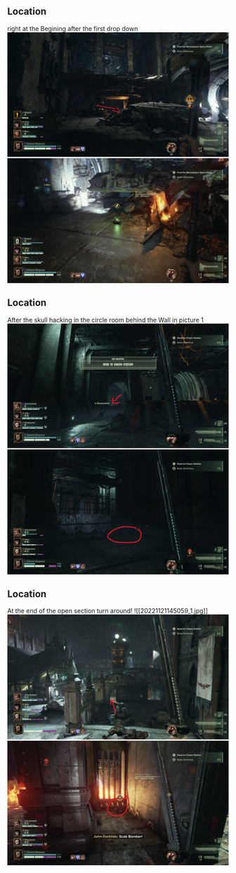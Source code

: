 ## Location
right at the Begining after the first drop down
![](/docs/assets/_images/20221121153510_1_edit.jpg)
![](/docs/assets/_images/20221121153456_1.jpg)

## Location
After the skull hacking in the circle room behind the Wall in picture 1
![](/docs/assets/_images/20221121144734_1_edit.jpg)
![](/docs/assets/_images/20221121144845_1_edit.jpg)

## Location
At the end of the open section turn around!
[](/docs/assets/_images/20221121145059_1.jpg)
![[20221121145059_1.jpg]]
![](/docs/assets/_images/20221121145114_1_edit.jpg)
![](/docs/assets/_images/20221121145045_1_edit.jpg)
